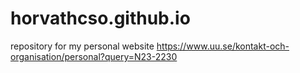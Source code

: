 # horvathcso.github.io
repository for my personal website
https://www.uu.se/kontakt-och-organisation/personal?query=N23-2230
